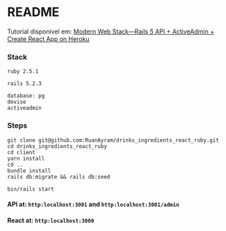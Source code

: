 # README

Tutorial disponivel em: [Modern Web Stack—Rails 5 API + ActiveAdmin + Create React App on Heroku](https://blog.heroku.com/a-rock-solid-modern-web-stack)

### Stack

`ruby 2.5.1`

`rails 5.2.3`

```
database: pg
devise
activeadmin
```

### Steps

```
git clone git@github.com:RuanAyram/drinks_ingredients_react_ruby.git
cd drinks_ingredients_react_ruby
cd client
yarn install
cd ..
bundle install
rails db:migrate && rails db:seed

bin/rails start
```

#### API at: `http:localhost:3001` and `http:localhost:3001/admin`

#### React at: `http:localhost:3000`
